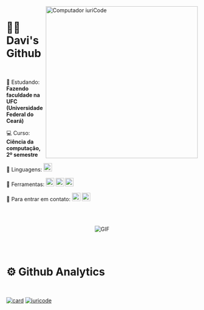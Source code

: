 <img src="https://raw.githubusercontent.com/MicaelliMedeiros/micaellimedeiros/master/image/computer-illustration.png" min-width="400px" max-width="400px" width="400px" align="right" alt="Computador iuriCode">

# 👨‍💻 Davi's Github
</br>

<p align="left">
🚀 Estudando: <strong> Fazendo faculdade na UFC (Universidade Federal do Ceará) </strong>
</p>
<p align="left">
💻 Curso: <strong> Ciência da computação, 2º semestre </strong>
</p>
  
<p align="left">
  👾 Linguagens: <strong> <img height="22" src="https://img.shields.io/badge/C%2B%2B-00599C?style=for-the-badge&logo=c%2B%2B&logoColor=white" /> </strong>
</p>

<p align="left">
  💼 Ferramentas: <strong> <img height="22" src="https://img.shields.io/badge/Git-E34F26?style=for-the-badge&logo=git&logoColor=white" /> </strong>
  <strong> <img height="22" src="https://img.shields.io/badge/Windows-017AD7?style=for-the-badge&logo=windows&logoColor=white" /> </strong>
  <strong> <img height="22" src="https://img.shields.io/badge/GitHub-100000?style=for-the-badge&logo=github&logoColor=white" /> </strong>
</p>
          
<p align="left">
  💌 Para entrar em contato: 
  <a href="mailto:davimaiabaptista21@gmail.com" target="_blank"><img height="22" src="https://img.shields.io/badge/Gmail-D14836?style=for-the-badge&logo=gmail&logoColor=white" target="_blank"></a>
  <a href="https://instagram.com/davimb_" target="_blank"><img height="22" src="https://img.shields.io/badge/Instagram-E4405F?style=for-the-badge&logo=instagram&logoColor=white" target="_blank"></a>
  </p> 
 
</br>
</br>

<p align="center">
  <img alt="GIF" align="center" src="https://github.com/TheDudeThatCode/TheDudeThatCode/blob/master/Assets/gandalf_parrot.gif")>
</p>

</br>
</br>

# ⚙️ Github Analytics
</br>

[![card](https://github-readme-stats.vercel.app/api?username=davimb&theme=dark)](https://github.com/davimb/)
[![iuricode](https://github-readme-stats.vercel.app/api/top-langs/?username=davimb&hide=html&layout=compact&theme=dark)](https://github.com/davimb/)

